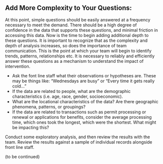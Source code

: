 ## Add More Complexity to Your Questions:

At this point, simple questions should be easily answered at a frequency necessary to meet the demand. There should be a high degree of confidence in the data that supports these questions, and minimal friction in accessing this data. Now is the time to begin adding additional depth to these questions. It is important to recognize that as the complexity and depth of analysis increases, so does the importance of team communication. This is the point at which your team will begin to identify trends, patterns, relationships etc. It is necessary to reliably and efficiently answer these questions as a mechanism to understand the impact of intervention. 

+ Ask the font line staff what their observations or hypotheses are. These may be things like: “Wednesdays are busy” or “Every time it gets really cold…”
+ If the data are related to people, what are the demographic characteristics (i.e. age, race, gender, socioeconomic).
+ What are the locational characteristics of the data? Are there geographic phenomena, patterns, or groupings?
+ If the data are related to transactions such as permit processing or renewal or applications for benefits, consider the average processing time, which ones took the longest, which were the shortest. What might be impacting this?

Conduct some exploratory analysis, and then review the results with the team. Review the results against a sample of individual records alongside front line staff. 

(to be continued)
